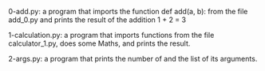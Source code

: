 0-add.py: a program that imports the function def add(a, b): from the file add_0.py and prints the result of the addition 1 + 2 = 3

1-calculation.py: a program that imports functions from the file calculator_1.py, does some Maths, and prints the result.

2-args.py: a program that prints the number of and the list of its arguments.
